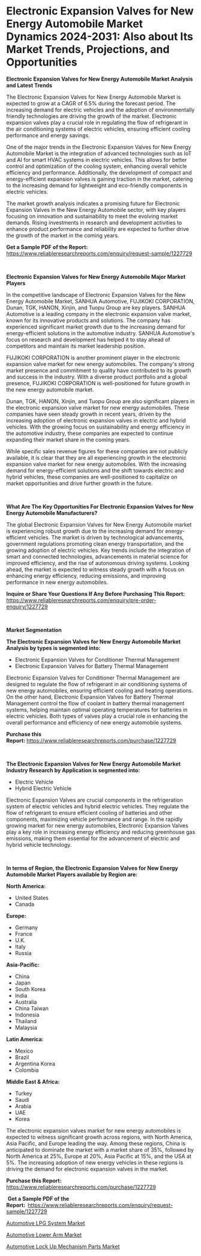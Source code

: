 <p><h1>Electronic Expansion Valves for New Energy Automobile Market Dynamics 2024-2031: Also about Its Market Trends, Projections, and Opportunities</h1></p><p><strong>Electronic Expansion Valves for New Energy Automobile Market Analysis and Latest Trends</strong></p>
<p><p>The Electronic Expansion Valves for New Energy Automobile Market is expected to grow at a CAGR of 6.5% during the forecast period. The increasing demand for electric vehicles and the adoption of environmentally friendly technologies are driving the growth of the market. Electronic expansion valves play a crucial role in regulating the flow of refrigerant in the air conditioning systems of electric vehicles, ensuring efficient cooling performance and energy savings.</p><p>One of the major trends in the Electronic Expansion Valves for New Energy Automobile Market is the integration of advanced technologies such as IoT and AI for smart HVAC systems in electric vehicles. This allows for better control and optimization of the cooling system, enhancing overall vehicle efficiency and performance. Additionally, the development of compact and energy-efficient expansion valves is gaining traction in the market, catering to the increasing demand for lightweight and eco-friendly components in electric vehicles.</p><p>The market growth analysis indicates a promising future for Electronic Expansion Valves in the New Energy Automobile sector, with key players focusing on innovation and sustainability to meet the evolving market demands. Rising investments in research and development activities to enhance product performance and reliability are expected to further drive the growth of the market in the coming years.</p></p>
<p><strong>Get a Sample PDF of the Report:&nbsp;</strong> <a href="https://www.reliableresearchreports.com/enquiry/request-sample/1227729">https://www.reliableresearchreports.com/enquiry/request-sample/1227729</a></p>
<p>&nbsp;</p>
<p><strong>Electronic Expansion Valves for New Energy Automobile Major Market Players</strong></p>
<p><p>In the competitive landscape of Electronic Expansion Valves for the New Energy Automobile Market, SANHUA Automotive, FUJIKOKI CORPORATION, Dunan, TGK, HANON, Xinjin, and Tuopu Group are key players. SANHUA Automotive is a leading company in the electronic expansion valve market, known for its innovative products and solutions. The company has experienced significant market growth due to the increasing demand for energy-efficient solutions in the automotive industry. SANHUA Automotive's focus on research and development has helped it to stay ahead of competitors and maintain its market leadership position.</p><p>FUJIKOKI CORPORATION is another prominent player in the electronic expansion valve market for new energy automobiles. The company's strong market presence and commitment to quality have contributed to its growth and success in the industry. With a diverse product portfolio and a global presence, FUJIKOKI CORPORATION is well-positioned for future growth in the new energy automobile market.</p><p>Dunan, TGK, HANON, Xinjin, and Tuopu Group are also significant players in the electronic expansion valve market for new energy automobiles. These companies have seen steady growth in recent years, driven by the increasing adoption of electronic expansion valves in electric and hybrid vehicles. With the growing focus on sustainability and energy efficiency in the automotive industry, these companies are expected to continue expanding their market share in the coming years.</p><p>While specific sales revenue figures for these companies are not publicly available, it is clear that they are all experiencing growth in the electronic expansion valve market for new energy automobiles. With the increasing demand for energy-efficient solutions and the shift towards electric and hybrid vehicles, these companies are well-positioned to capitalize on market opportunities and drive further growth in the future.</p></p>
<p>&nbsp;</p>
<p><strong>What Are The Key Opportunities For Electronic Expansion Valves for New Energy Automobile Manufacturers?</strong></p>
<p><p>The global Electronic Expansion Valves for New Energy Automobile market is experiencing robust growth due to the increasing demand for energy-efficient vehicles. The market is driven by technological advancements, government regulations promoting clean energy transportation, and the growing adoption of electric vehicles. Key trends include the integration of smart and connected technologies, advancements in material science for improved efficiency, and the rise of autonomous driving systems. Looking ahead, the market is expected to witness steady growth with a focus on enhancing energy efficiency, reducing emissions, and improving performance in new energy automobiles.</p></p>
<p><strong>Inquire or Share Your Questions If Any Before Purchasing This Report:</strong> <a href="https://www.reliableresearchreports.com/enquiry/pre-order-enquiry/1227729">https://www.reliableresearchreports.com/enquiry/pre-order-enquiry/1227729</a></p>
<p>&nbsp;</p>
<p><strong>Market Segmentation</strong></p>
<p><strong>The Electronic Expansion Valves for New Energy Automobile Market Analysis by types is segmented into:</strong></p>
<p><ul><li>Electronic Expansion Valves for Conditioner Thermal Management</li><li>Electronic Expansion Valves for Battery Thermal Management</li></ul></p>
<p><p>Electronic Expansion Valves for Conditioner Thermal Management are designed to regulate the flow of refrigerant in air conditioning systems of new energy automobiles, ensuring efficient cooling and heating operations. On the other hand, Electronic Expansion Valves for Battery Thermal Management control the flow of coolant in battery thermal management systems, helping maintain optimal operating temperatures for batteries in electric vehicles. Both types of valves play a crucial role in enhancing the overall performance and efficiency of new energy automobile systems.</p></p>
<p><strong>Purchase this Report:&nbsp;</strong><a href="https://www.reliableresearchreports.com/purchase/1227729">https://www.reliableresearchreports.com/purchase/1227729</a></p>
<p>&nbsp;</p>
<p><strong>The Electronic Expansion Valves for New Energy Automobile Market Industry Research by Application is segmented into:</strong></p>
<p><ul><li>Electric Vehicle</li><li>Hybrid Electric Vehicle</li></ul></p>
<p><p>Electronic Expansion Valves are crucial components in the refrigeration system of electric vehicles and hybrid electric vehicles. They regulate the flow of refrigerant to ensure efficient cooling of batteries and other components, maximizing vehicle performance and range. In the rapidly growing market for new energy automobiles, Electronic Expansion Valves play a key role in increasing energy efficiency and reducing greenhouse gas emissions, making them essential for the advancement of electric and hybrid vehicle technology.</p></p>
<p>&nbsp;</p>
<p><strong>In terms of Region, the Electronic Expansion Valves for New Energy Automobile Market Players available by Region are:</strong></p>
<p>
    <p> <strong> North America: </strong>
        <ul>
            <li>United States</li>
            <li>Canada</li>
        </ul>
        </p> 
    <p> <strong> Europe: </strong>
        <ul>
            <li>Germany</li>
            <li>France</li>
            <li>U.K.</li>
            <li>Italy</li>
            <li>Russia</li>
        </ul>
        </p> 
    <p> <strong> Asia-Pacific: </strong>
        <ul>
            <li>China</li>
            <li>Japan</li>
            <li>South Korea</li>
            <li>India</li>
            <li>Australia</li>
            <li>China Taiwan</li>
            <li>Indonesia</li>
            <li>Thailand</li>
            <li>Malaysia</li>
        </ul>
        </p> 
    <p> <strong> Latin America: </strong>
        <ul>
            <li>Mexico</li>
            <li>Brazil</li>
            <li>Argentina Korea</li>
            <li>Colombia</li>
        </ul>
        </p> 
    <p> <strong> Middle East & Africa: </strong>
        <ul>
            <li>Turkey</li>
            <li>Saudi</li>
            <li>Arabia</li>
            <li>UAE</li>
            <li>Korea</li>
        </ul>
    </p>
    </p>
<p><p>The electronic expansion valves market for new energy automobiles is expected to witness significant growth across regions, with North America, Asia Pacific, and Europe leading the way. Among these regions, China is anticipated to dominate the market with a market share of 35%, followed by North America at 25%, Europe at 20%, Asia Pacific at 15%, and the USA at 5%. The increasing adoption of new energy vehicles in these regions is driving the demand for electronic expansion valves in the market.</p></p>
<p><strong>Purchase this Report: </strong><a href="https://www.reliableresearchreports.com/purchase/1227729">https://www.reliableresearchreports.com/purchase/1227729</a></p>
<p>&nbsp;<strong>Get a Sample PDF of the Report:&nbsp;&nbsp;</strong><a href="https://www.reliableresearchreports.com/enquiry/request-sample/1227729">https://www.reliableresearchreports.com/enquiry/request-sample/1227729</a></p>
<p><strong></strong></p>
<p><p><a href="https://view.publitas.com/reportprime-1/automotive-lpg-system-market-research-report-the-key-to-successful-business-strategy-forecasted-for-period-from-2023-2030/">Automotive LPG System Market</a></p><p><a href="https://view.publitas.com/reportprime-1/automotive-lower-arm-market-a-comprehensive-report-of-its-market-share-growth-trends-2023-2030/">Automotive Lower Arm Market</a></p><p><a href="https://view.publitas.com/reportprime-1/automotive-lock-up-mechanism-parts-market-analysis-and-market-size-global-industry-overview-market-segmentation-and-forecast-2023-to-2030/">Automotive Lock Up Mechanism Parts Market</a></p></p>